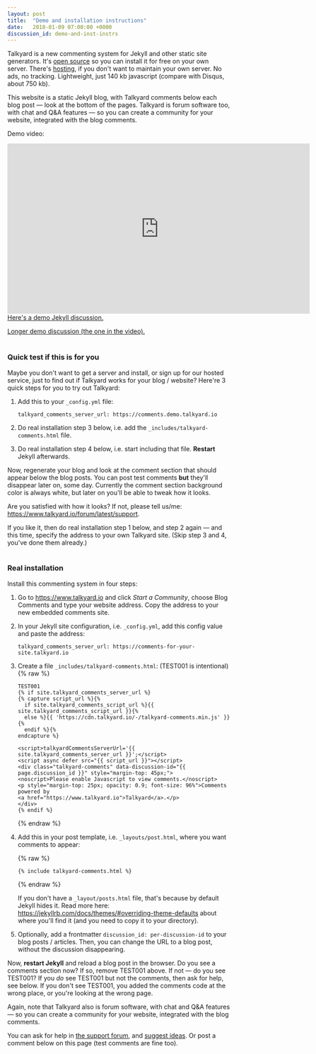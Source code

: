 ```yaml
---
layout: post
title:  "Demo and installation instructions"
date:   2018-01-09 07:00:00 +0000
discussion_id: demo-and-inst-instrs
---
```


Talkyard is a new commenting system for Jekyll and other static site generators. It's [open source](https://github.com/debiki/ed-server/) so you can install it for free on your own server. There's [hosting](https://www.talkyard.io), if you don't want to maintain your own server. No ads, no tracking. Lightweight, just 140 kb javascript (compare with Disqus, about 750 kb).

This website is a static Jekyll blog, with Talkyard comments below each blog post — look at the bottom of the pages.
Talkyard is forum software too, with chat and Q&A features —
so you can create a community for your website, integrated with the blog comments.

Demo video:

<iframe src="https://player.vimeo.com/video/249611399" width="684" height="385" frameborder="0" webkitallowfullscreen mozallowfullscreen allowfullscreen></iframe>

<!--
<iframe src="https://player.vimeo.com/video/249611399" width="640" height="360" frameborder="0" webkitallowfullscreen mozallowfullscreen allowfullscreen></iframe>
<p><a href="https://vimeo.com/249611399">ed-emb-cmts-(3)</a> from <a href="https://vimeo.com/user78434986">Magnus Lindberg</a> on <a href="https://vimeo.com">Vimeo</a>.</p>

<iframe width="684" height="385" src="https://www.youtube.com/embed/2L0eYcsCcbE" frameborder="0" gesture="media" allow="encrypted-media" allowfullscreen></iframe>
-->

<br>
<a href="/jekyll/update/2018/01/01/like-about-jekyll.html">Here's a demo Jekyll discussion.</a>

<a href="https://www.kajmagnus.blog/new-embedded-comments">Longer demo discussion (the one in the video).</a>
<br>
<br>

### Quick test if this is for you

Maybe you don't want to get a server and install, or sign up for our hosted service,
just to find out if Talkyard works for your blog / website?
Here're 3 quick steps for you to try out Talkyard:

1. Add this to your `_config.yml` file:

   ```
   talkyard_comments_server_url: https://comments.demo.talkyard.io
   ```

2. Do real installation step 3 below, i.e. add the `_includes/talkyard-comments.html` file.

3. Do real installation step 4 below, i.e. start including that file. **Restart** Jekyll afterwards.

Now, regenerate your blog and look at the comment section that should appear below the blog posts. You can post test comments **but** they'll disappear later on, some day. Currently the comment section background color is always white, but later on you'll be able to tweak how it looks.

Are you satisfied with how it looks? If not, please tell us/me: <https://www.talkyard.io/forum/latest/support>.

If you like it, then do real installation step 1 below, and step 2 again — and this time, specify the address to your own Talkyard site. (Skip step 3 and 4, you've done them already.)
<br>
<br>

### Real installation

Install this commenting system in four steps:

1. Go to <https://www.talkyard.io> and click *Start a Community*, choose Blog Comments and type your website address.
   Copy the address to your new embedded comments site.

2. In your Jekyll site configuration, i.e. `_config.yml`, add this config value and paste the address:

   ```
   talkyard_comments_server_url: https://comments-for-your-site.talkyard.io
   ```

3. Create a file `_includes/talkyard-comments.html`: (TEST001 is intentional)
   {% raw %}
   ```
   TEST001
   {% if site.talkyard_comments_server_url %}
   {% capture script_url %}{%
     if site.talkyard_comments_script_url %}{{ site.talkyard_comments_script_url }}{%
     else %}{{ 'https://cdn.talkyard.io/-/talkyard-comments.min.js' }}{%
     endif %}{%
   endcapture %}

   <script>talkyardCommentsServerUrl='{{ site.talkyard_comments_server_url }}';</script>
   <script async defer src="{{ script_url }}"></script>
   <div class="talkyard-comments" data-discussion-id="{{ page.discussion_id }}" style="margin-top: 45px;">
   <noscript>Please enable Javascript to view comments.</noscript>
   <p style="margin-top: 25px; opacity: 0.9; font-size: 96%">Comments powered by
   <a href="https://www.talkyard.io">Talkyard</a>.</p>
   </div>
   {% endif %}
   ```
   {% endraw %}

4. Add this in your post template, i.e. `_layouts/post.html`, where you want comments to appear:

   {% raw %}
   ```
   {% include talkyard-comments.html %}
   ```
   {% endraw %}

   If you don't have a `_layout/posts.html` file, that's because by default Jekyll hides it.
   Read more here: <https://jekyllrb.com/docs/themes/#overriding-theme-defaults> about where
   you'll find it (and you need to copy it to your directory).

5. Optionally, add a frontmatter `discussion_id: per-discussion-id` to your blog posts / articles.
   Then, you can change the URL to a blog post, without the discussion disappearing.

Now, **restart Jekyll** and reload a blog post in the browser. Do you see a comments section now?
If so, remove TEST001 above. If not — do you see TEST001? If you *do* see TEST001 but not the comments,
then ask for help, see below. If you don't see TEST001, you added the comments code at the wrong place,
or you're looking at the wrong page.

Again, note that Talkyard also is forum software, with chat and Q&A features —
so you can create a community for your website, integrated with the blog comments.

You can ask for help in [the support forum][support-cat], and [suggest ideas][ideas-cat].
Or post a comment below on this page (test comments are fine too).

[support-cat]: https://www.talkyard.io/forum/latest/support
[ideas-cat]: https://www.talkyard.io/forum/latest/ideas
